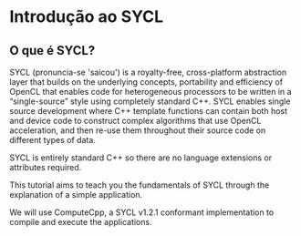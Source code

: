 # Introdução ao SYCL

## O que é SYCL?

SYCL (pronuncia-se 'saicou') is a royalty-free, cross-platform abstraction layer that builds on the underlying concepts, portability and efficiency of OpenCL that enables code for heterogeneous processors to be written in a “single-source” style using completely standard C++. SYCL enables single source development where C++ template functions can contain both host and device code to construct complex algorithms that use OpenCL acceleration, and then re-use them throughout their source code on different types of data.

SYCL is entirely standard C++ so there are no language extensions or attributes required.

This tutorial aims to teach you the fundamentals of SYCL through the explanation of a simple application.

We will use ComputeCpp, a SYCL v1.2.1 conformant implementation to compile and execute the applications.
